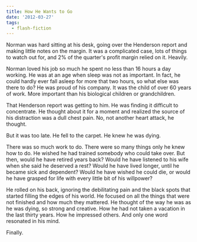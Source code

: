 ```yaml
---
title: How He Wants to Go
date: '2012-03-27'
tags:
  - flash-fiction
---
```


Norman was hard sitting at his desk, going over the Henderson report and making
little notes on the margin. It was a complicated case, lots of things to watch
out for, and 2% of the quarter's profit margin relied on it. Heavily.

<!-- truncate -->

Norman loved his job so much he spent no less than 16 hours a day working. He
was at an age when sleep was not as important. In fact, he could hardly ever
fall asleep for more that two hours, so what else was there to do? He was proud
of his company. It was the child of over 60 years of work. More important than
his biological children or grandchildren.

That Henderson report was getting to him. He was finding it difficult to
concentrate. He thought about it for a moment and realized the source of his
distraction was a dull chest pain. No, not another heart attack, he thought.

But it was too late. He fell to the carpet. He knew he was dying.

There was so much work to do. There were so many things only he knew how to do.
He wished he had trained somebody who could take over. But then, would he have
retired years back? Would he have listened to his wife when she said he deserved
a rest? Would he have lived longer, until he became sick and dependent? Would he
have wished he could die, or would he have grasped for life with every little
bit of his willpower?

He rolled on his back, ignoring the debilitating pain and the black spots that
started filling the edges of his world. He focused on all the things that were
not finished and how much they mattered. He thought of the way he was as he was
dying, so strong and creative. How he had not taken a vacation in the last
thirty years. How he impressed others. And only one word resonated in his mind.

Finally.
